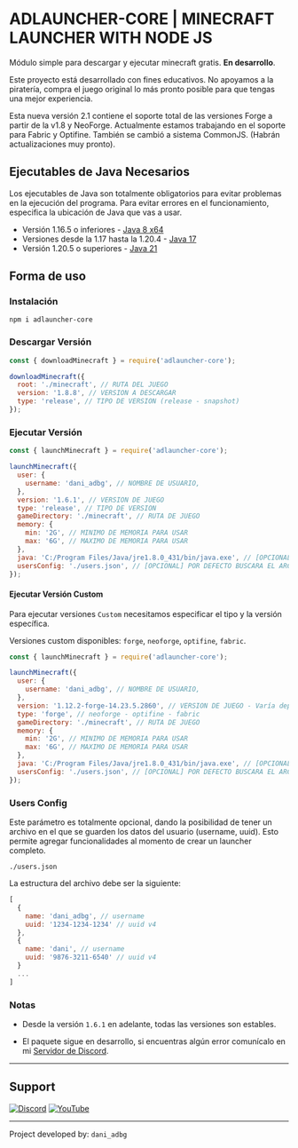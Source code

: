 # ADLAUNCHER-CORE | MINECRAFT LAUNCHER WITH NODE JS

Módulo simple para descargar y ejecutar minecraft gratis. **En desarrollo**.

Este proyecto está desarrollado con fines educativos. No apoyamos a la piratería, compra el juego original lo más pronto posible para que tengas una mejor experiencia.

Esta nueva versión 2.1 contiene el soporte total de las versiones Forge a partir de la v1.8 y NeoForge. Actualmente estamos trabajando en el soporte para Fabric y Optifine. También se cambió a sistema CommonJS. (Habrán actualizaciones muy pronto).

## Ejecutables de Java Necesarios

Los ejecutables de Java son totalmente obligatorios para evitar problemas en la ejecución del programa. Para evitar errores en el funcionamiento, especifica la ubicación de Java que vas a usar.

- Versión 1.16.5 o inferiores - [Java 8 x64](https://javadl.oracle.com/webapps/download/AutoDL?BundleId=251408_0d8f12bc927a4e2c9f8568ca567db4ee)
- Versiones desde la 1.17 hasta la 1.20.4 - [Java 17](https://download.oracle.com/java/17/archive/jdk-17.0.12_windows-x64_bin.exe)
- Versión 1.20.5 o superiores - [Java 21](https://download.oracle.com/java/21/latest/jdk-21_windows-x64_bin.exe)

## Forma de uso

### Instalación

`npm i adlauncher-core`

### Descargar Versión

```js
const { downloadMinecraft } = require('adlauncher-core');

downloadMinecraft({
  root: './minecraft', // RUTA DEL JUEGO
  version: '1.8.8', // VERSION A DESCARGAR
  type: 'release', // TIPO DE VERSION (release - snapshot)
});
```

### Ejecutar Versión

```js
const { launchMinecraft } = require('adlauncher-core');

launchMinecraft({
  user: {
    username: 'dani_adbg', // NOMBRE DE USUARIO,
  },
  version: '1.6.1', // VERSION DE JUEGO
  type: 'release', // TIPO DE VERSION
  gameDirectory: './minecraft', // RUTA DE JUEGO
  memory: {
    min: '2G', // MINIMO DE MEMORIA PARA USAR
    max: '6G', // MAXIMO DE MEMORIA PARA USAR
  },
  java: 'C:/Program Files/Java/jre1.8.0_431/bin/java.exe', // [OPCIONAL] POR DEFECTO USARÁ LA VERSION DEFAULT DE JAVA INSTALADA
  usersConfig: './users.json', // [OPCIONAL] POR DEFECTO BUSCARA EL ARCHIVO `usercache.json`
});
```

#### Ejecutar Versión Custom

Para ejecutar versiones `Custom` necesitamos especificar el tipo y la versión específica.

Versiones custom disponibles: `forge`, `neoforge`, `optifine`, `fabric`.

```js
const { launchMinecraft } = require('adlauncher-core');

launchMinecraft({
  user: {
    username: 'dani_adbg', // NOMBRE DE USUARIO,
  },
  version: '1.12.2-forge-14.23.5.2860', // VERSION DE JUEGO - Varía dependiendo de la instalación.
  type: 'forge', // neoforge - optifine - fabric
  gameDirectory: './minecraft', // RUTA DE JUEGO
  memory: {
    min: '2G', // MINIMO DE MEMORIA PARA USAR
    max: '6G', // MAXIMO DE MEMORIA PARA USAR
  },
  java: 'C:/Program Files/Java/jre1.8.0_431/bin/java.exe', // [OPCIONAL] POR DEFECTO USARÁ LA VERSION DEFAULT DE JAVA INSTALADA
  usersConfig: './users.json', // [OPCIONAL] POR DEFECTO BUSCARA EL ARCHIVO `usercache.json`
});
```

### Users Config

Este parámetro es totalmente opcional, dando la posibilidad de tener un archivo en el que se guarden los datos del usuario (username, uuid). Esto permite agregar funcionalidades al momento de crear un launcher completo.

`./users.json`

La estructura del archivo debe ser la siguiente:

```js
[
  {
    name: 'dani_adbg', // username
    uuid: '1234-1234-1234' // uuid v4
  },
  {
    name: 'dani', // username
    uuid: '9876-3211-6540' // uuid v4
  }
  ...
]
```

### Notas

- Desde la versión `1.6.1` en adelante, todas las versiones son estables.

- El paquete sigue en desarrollo, si encuentras algún error comunícalo en mi [Servidor de Discord](https://discord.ggmWz9q7cwfc).

---

## Support

[![Discord](https://dcbadge.limes.pink/api/server/https://discord.gg/mWz9q7cwfc)](https://discord.gg/mWz9q7cwfc)
[![YouTube](https://img.shields.io/badge/YouTube-%23FF0000.svg?style=for-the-badge&logo=YouTube&logoColor=white)](https://www.youtube.com/@dani_adbg)

---

Project developed by: `dani_adbg`
